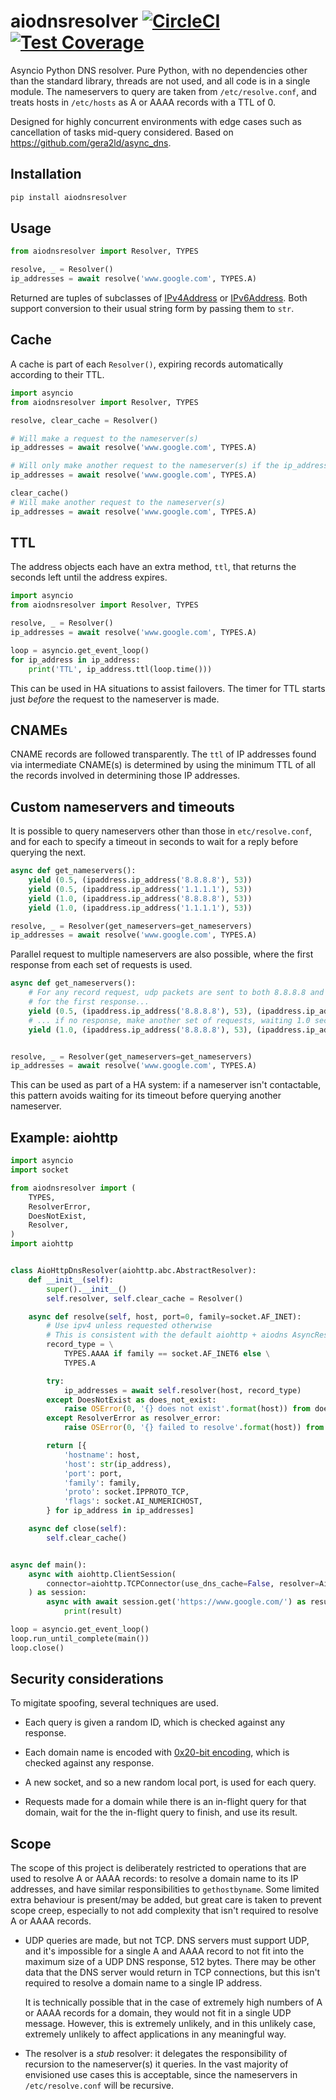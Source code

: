 # aiodnsresolver [![CircleCI](https://circleci.com/gh/michalc/aiodnsresolver.svg?style=svg)](https://circleci.com/gh/michalc/aiodnsresolver) [![Test Coverage](https://api.codeclimate.com/v1/badges/8fa95ca31fe002296b9b/test_coverage)](https://codeclimate.com/github/michalc/aiodnsresolver/test_coverage)

Asyncio Python DNS resolver. Pure Python, with no dependencies other than the standard library, threads are not used, and all code is in a single module. The nameservers to query are taken from `/etc/resolve.conf`, and treats hosts in `/etc/hosts` as A or AAAA records with a TTL of 0.

Designed for highly concurrent environments with edge cases such as cancellation of tasks mid-query considered. Based on https://github.com/gera2ld/async_dns.


## Installation

```bash
pip install aiodnsresolver
```


## Usage

```python
from aiodnsresolver import Resolver, TYPES

resolve, _ = Resolver()
ip_addresses = await resolve('www.google.com', TYPES.A)
```

Returned are tuples of subclasses of [IPv4Address](https://docs.python.org/3/library/ipaddress.html#ipaddress.IPv4Address) or [IPv6Address](https://docs.python.org/3/library/ipaddress.html#ipaddress.IPv6Address). Both support conversion to their usual string form by passing them to `str`.


## Cache

A cache is part of each `Resolver()`, expiring records automatically according to their TTL.

```python
import asyncio
from aiodnsresolver import Resolver, TYPES

resolve, clear_cache = Resolver()

# Will make a request to the nameserver(s)
ip_addresses = await resolve('www.google.com', TYPES.A)

# Will only make another request to the nameserver(s) if the ip_addresses have expired
ip_addresses = await resolve('www.google.com', TYPES.A)

clear_cache()
# Will make another request to the nameserver(s)
ip_addresses = await resolve('www.google.com', TYPES.A)
```


## TTL

The address objects each have an extra method, `ttl`, that returns the seconds left until the address expires.

```python
import asyncio
from aiodnsresolver import Resolver, TYPES

resolve, _ = Resolver()
ip_addresses = await resolve('www.google.com', TYPES.A)

loop = asyncio.get_event_loop()
for ip_address in ip_address:
    print('TTL', ip_address.ttl(loop.time()))
```

This can be used in HA situations to assist failovers. The timer for TTL starts just _before_ the request to the nameserver is made.


## CNAMEs

CNAME records are followed transparently. The `ttl` of IP addresses found via intermediate CNAME(s) is determined by using the minimum TTL of all the records involved in determining those IP addresses.


## Custom nameservers and timeouts

It is possible to query nameservers other than those in `etc/resolve.conf`, and for each to specify a timeout in seconds to wait for a reply before querying the next.

```python
async def get_nameservers():
    yield (0.5, (ipaddress.ip_address('8.8.8.8'), 53))
    yield (0.5, (ipaddress.ip_address('1.1.1.1'), 53))
    yield (1.0, (ipaddress.ip_address('8.8.8.8'), 53))
    yield (1.0, (ipaddress.ip_address('1.1.1.1'), 53))

resolve, _ = Resolver(get_nameservers=get_nameservers)
ip_addresses = await resolve('www.google.com', TYPES.A)
```

Parallel request to multiple nameservers are also possible, where the first response from each set of requests is used.

```python
async def get_nameservers():
    # For any record request, udp packets are sent to both 8.8.8.8 and 1.1.1.1, waiting 0.5 seconds
    # for the first response...
    yield (0.5, (ipaddress.ip_address('8.8.8.8'), 53), (ipaddress.ip_address('1.1.1.1'), 53))
    # ... if no response, make another set of requests, waiting 1.0 seconds before timing out
    yield (1.0, (ipaddress.ip_address('8.8.8.8'), 53), (ipaddress.ip_address('1.1.1.1'), 53))


resolve, _ = Resolver(get_nameservers=get_nameservers)
ip_addresses = await resolve('www.google.com', TYPES.A)
```

This can be used as part of a HA system: if a nameserver isn't contactable, this pattern avoids waiting for its timeout before querying another nameserver.


## Example: aiohttp

```python
import asyncio
import socket

from aiodnsresolver import (
    TYPES,
    ResolverError,
    DoesNotExist,
    Resolver,
)
import aiohttp


class AioHttpDnsResolver(aiohttp.abc.AbstractResolver):
    def __init__(self):
        super().__init__()
        self.resolver, self.clear_cache = Resolver()

    async def resolve(self, host, port=0, family=socket.AF_INET):
        # Use ipv4 unless requested otherwise
        # This is consistent with the default aiohttp + aiodns AsyncResolver
        record_type = \
            TYPES.AAAA if family == socket.AF_INET6 else \
            TYPES.A

        try:
            ip_addresses = await self.resolver(host, record_type)
        except DoesNotExist as does_not_exist:
            raise OSError(0, '{} does not exist'.format(host)) from does_not_exist
        except ResolverError as resolver_error:
            raise OSError(0, '{} failed to resolve'.format(host)) from resolver_error

        return [{
            'hostname': host,
            'host': str(ip_address),
            'port': port,
            'family': family,
            'proto': socket.IPPROTO_TCP,
            'flags': socket.AI_NUMERICHOST,
        } for ip_address in ip_addresses]

    async def close(self):
        self.clear_cache()


async def main():
    async with aiohttp.ClientSession(
        connector=aiohttp.TCPConnector(use_dns_cache=False, resolver=AioHttpDnsResolver()),
    ) as session:
        async with await session.get('https://www.google.com/') as result:
            print(result)

loop = asyncio.get_event_loop()
loop.run_until_complete(main())
loop.close()
```


## Security considerations

To migitate spoofing, several techniques are used.

- Each query is given a random ID, which is checked against any response.

- Each domain name is encoded with [0x20-bit encoding](https://astrolavos.gatech.edu/articles/increased_dns_resistance.pdf), which is checked against any response.

- A new socket, and so a new random local port, is used for each query.

- Requests made for a domain while there is an in-flight query for that domain, wait for the the in-flight query to finish, and use its result.


## Scope

The scope of this project is deliberately restricted to operations that are used to resolve A or AAAA records: to resolve a domain name to its IP addresses, and have similar responsibilities to `gethostbyname`. Some limited extra behaviour is present/may be added, but great care is taken to prevent scope creep, especially to not add complexity that isn't required to resolve A or AAAA records.

- UDP queries are made, but not TCP. DNS servers must support UDP, and it's impossible for a single A and AAAA record to not fit into the maximum size of a UDP DNS response, 512 bytes. There may be other data that the DNS server would return in TCP connections, but this isn't required to resolve a domain name to a single IP address.

  It is technically possible that in the case of extremely high numbers of A or AAAA records for a domain, they would not fit in a single UDP message. However, this is extremely unlikely, and in this unlikely case, extremely unlikely to affect applications in any meaningful way.

- The resolver is a _stub_ resolver: it delegates the responsibility of recursion to the nameserver(s) it queries. In the vast majority of envisioned use cases this is acceptable, since the nameservers in `/etc/resolve.conf` will be recursive.
